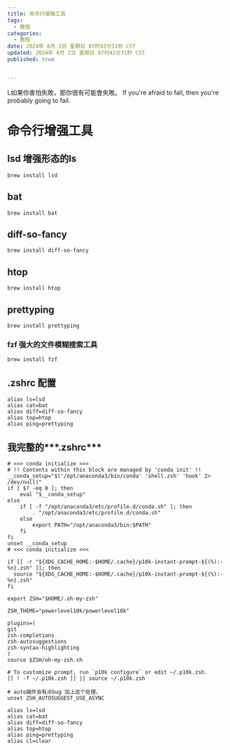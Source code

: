 ```yaml
---
title: 命令行增强工具
tags:
  - 教程
categories:
  - 教程
date: 2024年 6月 2日 星期日 07时42分31秒 CST
updated: 2024年 6月 2日 星期日 07时42分31秒 CST
published: true


---
```


L如果你害怕失敗，那你很有可能會失敗。
If you're afraid to fail, then you're probably going to fail.
<!-- more -->

# 命令行增强工具

## lsd 增强形态的ls

```shell
brew install lsd
```

## bat

```shell
brew install bat
```

## diff-so-fancy

```shell
brew install diff-so-fancy
```

## htop

```shell
brew install htop
```

## prettyping

```shell
brew install prettyping
```

### fzf 强大的文件模糊搜索工具

```shell
brew install fzf
```

## .zshrc 配置

```shell
alias ls=lsd
alias cat=bat
alias diff=diff-so-fancy
alias top=htop
alias ping=prettyping
```



## 我完整的***.zshrc***

```shell
# >>> conda initialize >>>
# !! Contents within this block are managed by 'conda init' !!
__conda_setup="$('/opt/anaconda3/bin/conda' 'shell.zsh' 'hook' 2> /dev/null)"
if [ $? -eq 0 ]; then
    eval "$__conda_setup"
else
    if [ -f "/opt/anaconda3/etc/profile.d/conda.sh" ]; then
        . "/opt/anaconda3/etc/profile.d/conda.sh"
    else
        export PATH="/opt/anaconda3/bin:$PATH"
    fi
fi
unset __conda_setup
# <<< conda initialize <<<

if [[ -r "${XDG_CACHE_HOME:-$HOME/.cache}/p10k-instant-prompt-${(%):-%n}.zsh" ]]; then
  source "${XDG_CACHE_HOME:-$HOME/.cache}/p10k-instant-prompt-${(%):-%n}.zsh"
fi

export ZSH="$HOME/.oh-my-zsh"

ZSH_THEME="powerlevel10k/powerlevel10k"

plugins=(
git
zsh-completions 
zsh-autosuggestions 
zsh-syntax-highlighting
)
source $ZSH/oh-my-zsh.sh

# To customize prompt, run `p10k configure` or edit ~/.p10k.zsh.
[[ ! -f ~/.p10k.zsh ]] || source ~/.p10k.zsh

# auto插件会有点bug 加上这个处理。
unset ZSH_AUTOSUGGEST_USE_ASYNC

alias ls=lsd
alias cat=bat
alias diff=diff-so-fancy
alias top=htop
alias ping=prettyping
alias cl=clear

```


